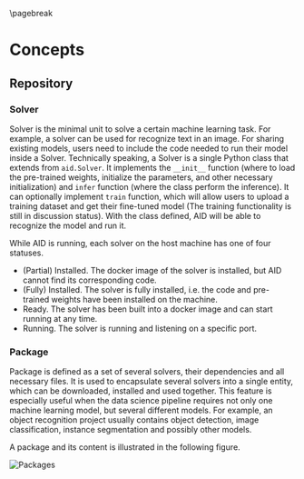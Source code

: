 \pagebreak
# Concepts

## Repository

### Solver

Solver is the minimal unit to solve a certain machine learning task. For example, a solver can be used for recognize text in an image. For sharing existing models, users need to include the code needed to run their model inside a Solver. Technically speaking, a Solver is a single Python class that extends from `aid.Solver`. It implements the `__init__` function (where to load the pre-trained weights, initialize the parameters, and other necessary initialization) and `infer` function (where the class perform the inference). It can optionally implement `train` function, which will allow users to upload a training dataset and get their fine-tuned model (The training functionality is still in discussion status). With the class defined, AID will be able to recognize the model and run it.

While AID is running, each solver on the host machine has one of four statuses.

* (Partial) Installed. The docker image of the solver is installed, but AID cannot find its corresponding code.
* (Fully) Installed. The solver is fully installed, i.e. the code and pre-trained weights have been installed on the machine.
* Ready. The solver has been built into a docker image and can start running at any time.
* Running. The solver is running and listening on a specific port.

### Package

Package is defined as a set of several solvers, their dependencies and all necessary files. It is used to encapsulate several solvers into a single entity, which can be downloaded, installed and used together. This feature is especially useful when the data science pipeline requires not only one machine learning model, but several different models. For example, an object recognition project usually contains object detection, image classification, instance segmentation and possibly other models.

A package and its content is illustrated in the following figure.

![Packages](https://i.loli.net/2020/05/06/7T3OuXoeCxS5Hsp.png)
